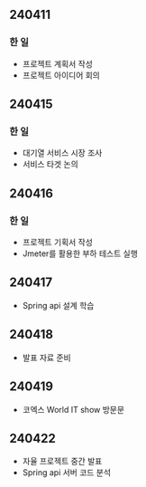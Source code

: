 ## 240411
### 한 일
* 프로젝트 계획서 작성
* 프로젝트 아이디어 회의

## 240415
### 한 일
* 대기열 서비스 시장 조사
* 서비스 타겟 논의

## 240416
### 한 일
* 프로젝트 기획서 작성
* Jmeter를 활용한 부하 테스트 실행

## 240417
* Spring api 설계 학습

## 240418
* 발표 자료 준비

## 240419
* 코엑스 World IT show 방문문

## 240422
* 자율 프로젝트 중간 발표
* Spring api 서버 코드 분석
